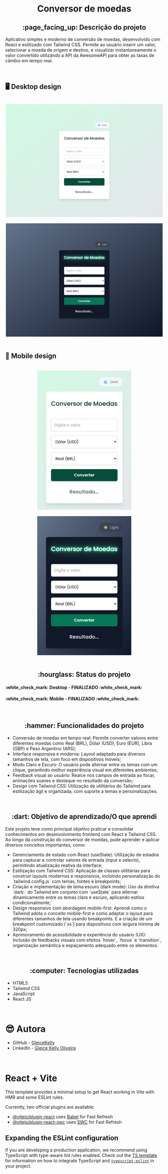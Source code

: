 <h1 align="center">Conversor de moedas</h1>
<h2 align="center">:page_facing_up: Descrição do projeto</h2>
<p>Aplicativo simples e moderno de conversão de moedas, desenvolvido com React e estilizado com Tailwind CSS. Permite ao usuário inserir um valor, selecionar a moeda de origem e destino, e visualizar instantaneamente o valor convertido utilizando a API da AwesomeAPI para obter as taxas de câmbio em tempo real.</p>
<br>

## :desktop_computer: Desktop design
<br>
<div align = "center">
<img src = "https://github.com/gleicekelly13/Conversor-moedas/blob/main/src/assets/conversor_moedas_desktop_light.png" width = "500" />
</div>
<br>

<div align = "center">
<img src = "https://github.com/gleicekelly13/Conversor-moedas/blob/main/src/assets/conversor_moedas_desktop_dark.png" width = "500" />
</div>
<br>

## :iphone: Mobile design
<br>
<div align = "center">
<img src = "https://github.com/gleicekelly13/Conversor-moedas/blob/main/src/assets/conversor_moedas_mobile_light.png" width = "300" />
</div>
<br>

<div align = "center">
<img src = "https://github.com/gleicekelly13/Conversor-moedas/blob/main/src/assets/conversor_moedas_mobile_dark.png" width = "300" />
</div>
<br>

<h2 align="center">:hourglass: Status do projeto </h2>
<h4>:white_check_mark: Desktop - FINALIZADO :white_check_mark: </h4>
<h4>:white_check_mark: Mobile - FINALIZADO :white_check_mark: </h4>
<br>

<h2 align="center">:hammer: Funcionalidades do projeto </h2>
<ul>
  <li>Conversão de moedas em tempo real: Permite converter valores entre diferentes moedas como Real (BRL), Dólar (USD), Euro (EUR), Libra (GBP) e Peso Argentino (ARS);</li>
  <li>Interface responsiva e moderna: Layout adaptado para diversos tamanhos de tela, com foco em dispositivos móveis;</li>
  <li>Modo Claro e Escuro: O usuário pode alternar entre os temas com um clique, garantindo melhor experiência visual em diferentes ambientes;</li>
  <li>Feedback visual ao usuário: Realce nos campos de entrada ao focar, animações suaves e destaque no resultado da conversão;</li>
  <li>Design com Tailwind CSS: Utilização de utilitários do Tailwind para estilização ágil e organizada, com suporte a temas e personalizações.</li>
</ul>
<br>

<h2 align="center"> :dart: Objetivo de aprendizado/O que aprendi </h2>
<p>Este projeto teve como principal objetivo praticar e consolidar conhecimentos em desenvolvimento frontend com React e Tailwind CSS. Ao longo da construção do conversor de moedas, pude aprender e aplicar diversos conceitos importantes, como:</p>
<ul>
  <li>Gerenciamento de estado com React (useState): Utilização de estados para capturar e controlar valores de entrada (input e selects), permitindo atualização reativa da interface;
</li>
  <li>Estilização com Tailwind CSS: Aplicação de classes utilitárias para construir layouts modernos e responsivos, incluindo personalização do `tailwind.config.js` com temas, fontes e breakpoints;</li>
  <li>Criação e implementação de tema escuro (dark mode): Uso da diretiva `dark:` do Tailwind em conjunto com `useState` para alternar dinamicamente entre os temas claro e escuro, aplicando estilos condicionalmente;</li>
  <li>Design responsivo com abordagem mobile-first: Aprendi como o Tailwind adota o conceito mobile-first e como adaptar o layout para diferentes tamanhos de tela usando breakpoints. E a criação de um breakpoint customizado (`xs`) para dispositivos com largura mínima de 320px;</li>
  <li>Aprimoramento de acessibilidade e experiência do usuário (UX): Inclusão de feedbacks visuais com efeitos `hover`, `focus` e `transition`, organização semântica e espaçamento adequado entre os elementos.</li>
</ul>
<br>

<h2 align="center"> :computer: Tecnologias utilizadas </h2>
<ul>
  <li>HTML5</li>
  <li>Tailwind CSS</li>
  <li>JavaScript</li>
  <li>React JS</li>
</ul>
<br>

# :sunglasses: Autora

- GitHub - [GleiceKelly](https://github.com/gleicekelly13)
- LinkedIn - [Gleice Kelly Oliveira](https://www.linkedin.com/in/gleicekelly13/)
<br>

# React + Vite

This template provides a minimal setup to get React working in Vite with HMR and some ESLint rules.

Currently, two official plugins are available:

- [@vitejs/plugin-react](https://github.com/vitejs/vite-plugin-react/blob/main/packages/plugin-react) uses [Babel](https://babeljs.io/) for Fast Refresh
- [@vitejs/plugin-react-swc](https://github.com/vitejs/vite-plugin-react/blob/main/packages/plugin-react-swc) uses [SWC](https://swc.rs/) for Fast Refresh

## Expanding the ESLint configuration

If you are developing a production application, we recommend using TypeScript with type-aware lint rules enabled. Check out the [TS template](https://github.com/vitejs/vite/tree/main/packages/create-vite/template-react-ts) for information on how to integrate TypeScript and [`typescript-eslint`](https://typescript-eslint.io) in your project.
